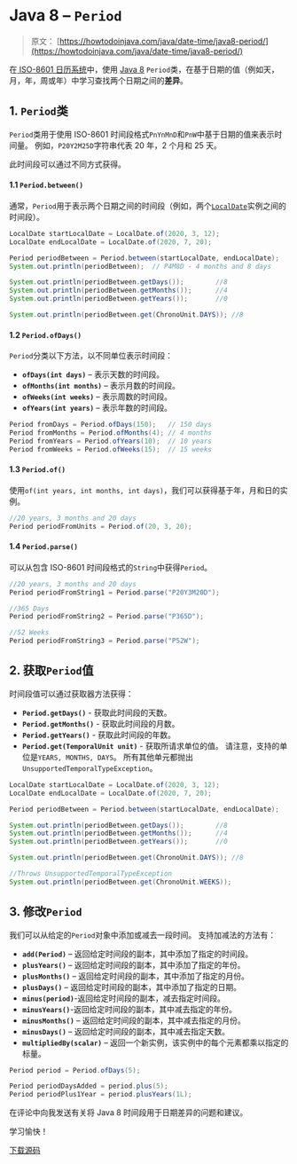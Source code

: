 # Java 8 – `Period`

> 原文： [https://howtodoinjava.com/java/date-time/java8-period/](https://howtodoinjava.com/java/date-time/java8-period/)

在[ ISO-8601 日历系统](https://www.iso.org/iso-8601-date-and-time-format.html)中，使用 [Java 8](https://howtodoinjava.com/java-8-tutorial/) `Period`类，在基于日期的值（例如天，月，年，周或年）中学习查找两个日期之间的**差异**。

## 1\. `Period`类

`Period`类用于使用 ISO-8601 时间段格式`PnYnMnD`和`PnW`中基于日期的值来表示时间量。 例如，`P20Y2M25D`字符串代表 20 年，2 个月和 25 天。

此时间段可以通过不同方式获得。

#### 1.1 `Period.between()`

通常，`Period`用于表示两个日期之间的时间段（例如，两个[`LocalDate`](https://howtodoinjava.com/java/date-time/java-time-localdate-class/)实例之间的时间段）。

```java
LocalDate startLocalDate = LocalDate.of(2020, 3, 12);
LocalDate endLocalDate = LocalDate.of(2020, 7, 20);

Period periodBetween = Period.between(startLocalDate, endLocalDate);
System.out.println(periodBetween);	// P4M8D - 4 months and 8 days

System.out.println(periodBetween.getDays());		//8
System.out.println(periodBetween.getMonths());		//4
System.out.println(periodBetween.getYears());		//0

System.out.println(periodBetween.get(ChronoUnit.DAYS));	//8

```

#### 1.2 `Period.ofDays()`

`Period`分类以下方法，以不同单位表示时间段：

*   **`ofDays(int days)`** – 表示天数的时间段。
*   **`ofMonths(int months)`** – 表示月数的时间段。
*   **`ofWeeks(int weeks)`** – 表示周数的时间段。
*   **`ofYears(int years)`** – 表示年数的时间段。

```java
Period fromDays = Period.ofDays(150);	// 150 days
Period fromMonths = Period.ofMonths(4);	// 4 months
Period fromYears = Period.ofYears(10);	// 10 years
Period fromWeeks = Period.ofWeeks(15);	// 15 weeks

```

#### 1.3 `Period.of()`

使用`of(int years, int months, int days)`，我们可以获得基于年，月和日的实例。

```java
//20 years, 3 months and 20 days
Period periodFromUnits = Period.of(20, 3, 20);

```

#### 1.4 `Period.parse()`

可以从包含 ISO-8601 时间段格式的`String`中获得`Period`。

```java
//20 years, 3 months and 20 days
Period periodFromString1 = Period.parse("P20Y3M20D");

//365 Days
Period periodFromString2 = Period.parse("P365D");

//52 Weeks
Period periodFromString3 = Period.parse("P52W");

```

## 2\. 获取`Period`值

时间段值可以通过获取器方法获得：

*   **`Period.getDays()`** - 获取此时间段的天数。
*   **`Period.getMonths()`** - 获取此时间段的月数。
*   **`Period.getYears()`** - 获取此时间段的年数。
*   **`Period.get(TemporalUnit unit)`** - 获取所请求单位的值。 请注意，支持的单位是`YEARS, MONTHS, DAYS`。 所有其他单元都抛出`UnsupportedTemporalTypeException`。

```java
LocalDate startLocalDate = LocalDate.of(2020, 3, 12);
LocalDate endLocalDate = LocalDate.of(2020, 7, 20);

Period periodBetween = Period.between(startLocalDate, endLocalDate);

System.out.println(periodBetween.getDays());		//8
System.out.println(periodBetween.getMonths());		//4
System.out.println(periodBetween.getYears());		//0

System.out.println(periodBetween.get(ChronoUnit.DAYS));	//8

//Throws UnsupportedTemporalTypeException
System.out.println(periodBetween.get(ChronoUnit.WEEKS));	

```

## 3\. 修改`Period`

我们可以从给定的`Period`对象中添加或减去一段时间。 支持加减法的方法有：

*   **`add(Period)`** – 返回给定时间段的副本，其中添加了指定的时间段。
*   **`plusYears()`** – 返回给定时间段的副本，其中添加了指定的年份。
*   **`plusMonths()`** – 返回给定时间段的副本，其中添加了指定的月份。
*   **`plusDays()`** – 返回给定时间段的副本，其中添加了指定的日期。
*   **`minus(period)`**-返回给定时间段的副本，减去指定时间段。
*   **`minusYears()`**-返回给定时间段的副本，其中减去指定的年份。
*   **`minusMonths()`** – 返回给定时间段的副本，其中减去指定的月份。
*   **`minusDays()`** – 返回给定时间段的副本，其中减去指定天数。
*   **`multipliedBy(scalar)`** – 返回一个新实例，该实例中的每个元素都乘以指定的标量。

```java
Period period = Period.ofDays(5);

Period periodDaysAdded = period.plus(5);
Period periodPlus1Year = period.plusYears(1L);

```

在评论中向我发送有关将 Java 8 时间段用于日期差异的问题和建议。

学习愉快！

[下载源码](https://github.com/lokeshgupta1981/Core-Java/tree/master/src/com/howtodoinjava/core/datetime)